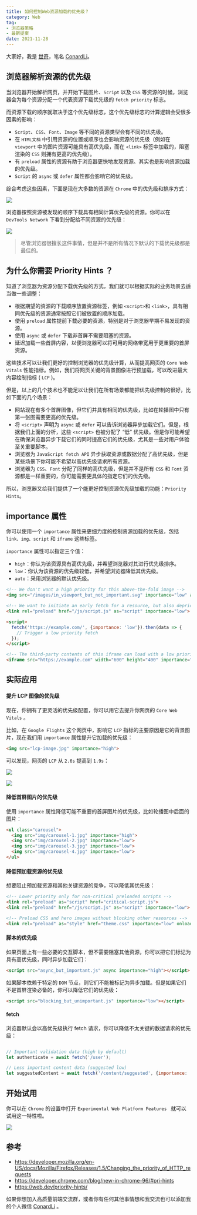 ```yaml
---
title: 如何控制Web资源加载的优先级？
category: Web
tag: 
- 浏览器策略
- 最新提案
date: 2021-11-28	
---
```


大家好，我是 [世奇](https://mp.weixin.qq.com/s?__biz=Mzk0MDMwMzQyOA==&mid=2247493407&idx=1&sn=41b8782a3bdc75b211206b06e1929a58&chksm=c2e11234f5969b22a0d7fd50ec32be9df13e2caeef186b30b5d653836b0725def8ccd58a56cf#rd)，笔名 [ConardLi](https://mp.weixin.qq.com/s?__biz=Mzk0MDMwMzQyOA==&mid=2247493407&idx=1&sn=41b8782a3bdc75b211206b06e1929a58&chksm=c2e11234f5969b22a0d7fd50ec32be9df13e2caeef186b30b5d653836b0725def8ccd58a56cf#rd)。




## 浏览器解析资源的优先级


当浏览器开始解析网页，并开始下载图片、`Script` 以及 `CSS` 等资源的时候，浏览器会为每个资源分配一个代表资源下载优先级的 `fetch priority` 标志。

而资源下载的顺序就取决于这个优先级标志，这个优先级标志的计算逻辑会受很多因素的影响：

- `Script`、`CSS`、`Font`、`Image` 等不同的资源类型会有不同的优先级。
- 在 `HTML文档` 中引用资源的位置或顺序也会影响资源的优先级（例如在 `viewport` 中的图片资源可能具有高优先级，而在 `<link>` 标签中加载的，阻塞渲染的 `CSS` 则拥有更高的优先级）。
- 有 `preload` 属性的资源有助于浏览器更快地发现资源、其实也是影响资源加载的优先级。
- `Script` 的 `async` 或 `defer` 属性都会影响它的优先级。

综合考虑这些因素，下面是现在大多数的资源在 `Chrome` 中的优先级和排序方式：

![](https://p3-juejin.byteimg.com/tos-cn-i-k3u1fbpfcp/1fc9dfa2406241bc920dd94ab675f2c6~tplv-k3u1fbpfcp-zoom-1.image)

浏览器按照资源被发现的顺序下载具有相同计算优先级的资源。你可以在 `DevTools Network` 下看到分配给不同资源的优先级：

![](https://p3-juejin.byteimg.com/tos-cn-i-k3u1fbpfcp/243e4037adb144b484ad6c575d180415~tplv-k3u1fbpfcp-zoom-1.image)

> 尽管浏览器很擅长这件事情，但是并不是所有情况下默认的下载优先级都是最佳的。

## 为什么你需要 Priority Hints  ？

知道了浏览器为资源分配下载优先级的方式，我们就可以根据实际的业务场景去适当做一些调整：

- 根据期望的资源的下载顺序放置资源标签，例如 `<script>`和 `<link>`，具有相同优先级的资源通常按照它们被放置的顺序加载。
- 使用 `preload` 属性提前下载必要的资源，特别是对于浏览器早期不易发现的资源。
- 使用 `async` 或 `defer` 下载非首屏不需要阻塞的资源。
- 延迟加载一些首屏内容，以便浏览器可以将可用的网络带宽用于更重要的首屏资源。

这些技术可以让我们更好的控制浏览器的优先级计算，从而提高网页的 `Core Web Vitals` 性能指标。例如，我们将网页关键的背景图像进行预加载，可以改进最大内容绘制指标 ( `LCP` )。

但是，以上的几个技术也不能足以让我们在所有场景都能把优先级控制的很好，比如下面的几个场景：

- 网站现在有多个首屏图像，但它们并具有相同的优先级，比如在轮播图中只有第一张图需要更高的优先级。
- 将 `<script>` 声明为 `async` 或 `defer` 可以告诉浏览器异步加载它们。但是，根据我们上面的分析，这些 `<script>` 也被分配了 “低” 优先级。但是你可能希望在确保浏览器异步下载它们的同时提高它们的优先级，尤其是一些对用户体验至关重要脚本。
- 浏览器为 `JavaScript fetch API` 异步获取资源或数据分配了高优先级，但是某些场景下你可能不希望以高优先级请求所有资源。
- 浏览器为 `CSS`、`Font` 分配了同样的高优先级，但是并不是所有 `CSS` 和 `Font` 资源都是一样重要的，你可能需要更具体的指定它们的优先级。

所以，浏览器又给我们提供了一个能更好控制资源优先级加载的功能：`Priority Hints`。


## importance 属性

你可以使用一个 `importance` 属性来更细力度的控制资源加载的优先级，包括 `link、img、script` 和 `iframe` 这些标签。

`importance` 属性可以指定三个值：

- `high`：你认为该资源具有高优先级，并希望浏览器对其进行优先级排序。
- `low`：你认为该资源的优先级较低，并希望浏览器降低其优先级。
- `auto`：采用浏览器的默认优先级。

```html
<!-- We don't want a high priority for this above-the-fold image -->
<img src="/images/in_viewport_but_not_important.svg" importance="low" alt="I'm an unimportant image!">

<!-- We want to initiate an early fetch for a resource, but also deprioritize it -->
<link rel="preload" href="/js/script.js" as="script" importance="low">

<script>
  fetch('https://example.com/', {importance: 'low'}).then(data => {
    // Trigger a low priority fetch
  });
</script>

<!-- The third-party contents of this iframe can load with a low priority -->
<iframe src="https://example.com" width="600" height="400" importance="low"></iframe>
```

## 实际应用

#### 提升 LCP 图像的优先级

现在，你拥有了更灵活的优先级配置，你可以用它去提升你网页的 `Core Web Vitals` 。

比如，在 `Google Flights` 这个网页中，影响它 `LCP` 指标的主要原因是它的背景图片，现在我们用 `importance` 属性提升它加载的优先级：

```html
<img src="lcp-image.jpg" importance="high">
```

可以发现，网页的 `LCP` 从 `2.6s` 提高到 `1.9s`：

![](https://p3-juejin.byteimg.com/tos-cn-i-k3u1fbpfcp/ccbe1704ed614e0ea8259993b2acb4e8~tplv-k3u1fbpfcp-zoom-1.image)


![](https://p3-juejin.byteimg.com/tos-cn-i-k3u1fbpfcp/314d03c58e62499286a1e58613b72be6~tplv-k3u1fbpfcp-zoom-1.image)

#### 降低首屏图片的优先级

使用 `importance` 属性降低可能不重要的首屏图片的优先级，比如轮播图中后面的图片：

```html
<ul class="carousel">
  <img src="img/carousel-1.jpg" importance="high">
  <img src="img/carousel-2.jpg" importance="low">
  <img src="img/carousel-3.jpg" importance="low">
  <img src="img/carousel-4.jpg" importance="low">
</ul>
```

#### 降低预加载资源的优先级

想要阻止预加载资源和其他关键资源的竞争，可以降低其优先级：

```html
<!-- Lower priority only for non-critical preloaded scripts -->
<link rel="preload" as="script" href="critical-script.js">
<link rel="preload" href="/js/script.js" as="script" importance="low">

<!-- Preload CSS and hero images without blocking other resources -->
<link rel="preload" as="style" href="theme.css" importance="low" onload="this.rel=stylesheet">
```


#### 脚本的优先级


如果页面上有一些必要的交互脚本，但不需要阻塞其他资源，你可以把它们标记为具有高优先级，同时异步加载它们：

```html
<script src="async_but_important.js" async importance="high"></script>
```
如果脚本依赖于特定的 `DOM` 节点，则它们不能被标记为异步加载。但是如果它们不是首屏渲染必备的，你可以降低它们的优先级：

```html
<script src="blocking_but_unimportant.js" importance="low"></script>
```

#### fetch

浏览器默认会以高优先级执行 fetch 请求，你可以降低不太关键的数据请求的优先级：

```js

// Important validation data (high by default)
let authenticate = await fetch('/user');

// Less important content data (suggested low)
let suggestedContent = await fetch('/content/suggested', {importance: 'low'});
```

## 开始试用

你可以在 `Chrome` 的设置中打开 `Experimental Web Platform Features ` 就可以试用这一特性啦。


![](https://p3-juejin.byteimg.com/tos-cn-i-k3u1fbpfcp/41a5957dfff840f685ac2050f5c38c79~tplv-k3u1fbpfcp-zoom-1.image)




## 参考
- https://developer.mozilla.org/en-US/docs/Mozilla/Firefox/Releases/1.5/Changing_the_priority_of_HTTP_requests
- https://developer.chrome.com/blog/new-in-chrome-96/#pri-hints
- https://web.dev/priority-hints/



如果你想加入高质量前端交流群，或者你有任何其他事情想和我交流也可以添加我的个人微信 [ConardLi](https://mp.weixin.qq.com/s?__biz=Mzk0MDMwMzQyOA==&mid=2247493407&idx=1&sn=41b8782a3bdc75b211206b06e1929a58&chksm=c2e11234f5969b22a0d7fd50ec32be9df13e2caeef186b30b5d653836b0725def8ccd58a56cf#rd) 。
